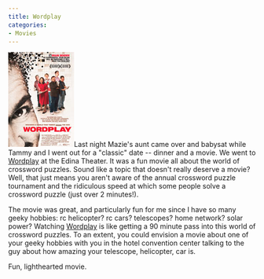 ```yaml
---
title: Wordplay
categories:
- Movies
---
```


[![](/assets/posts/2006/o_wordplay.jpg)](http://www.wordplaythemovie.com/)Last night Mazie's aunt came over and babysat while Tammy and I went out for a "classic" date -- dinner and a movie. We went to [Wordplay](http://www.wordplaythemovie.com/) at the Edina Theater. It was a fun movie all about the world of crossword puzzles. Sound like a topic that doesn't really deserve a movie? Well, that just means you aren't aware of the annual crossword puzzle tournament and the ridiculous speed at which some people solve a crossword puzzle (just over 2 minutes!).

The movie was great, and particularly fun for me since I have so many geeky hobbies: rc helicopter? rc cars? telescopes? home network? solar power? Watching [Wordplay](http://www.wordplaythemovie.com/) is like getting a 90 minute pass into this world of crossword puzzles. To an extent, you could envision a movie about one of your geeky hobbies with you in the hotel convention center talking to the guy about how amazing your telescope, helicopter, car is.

Fun, lighthearted movie.
